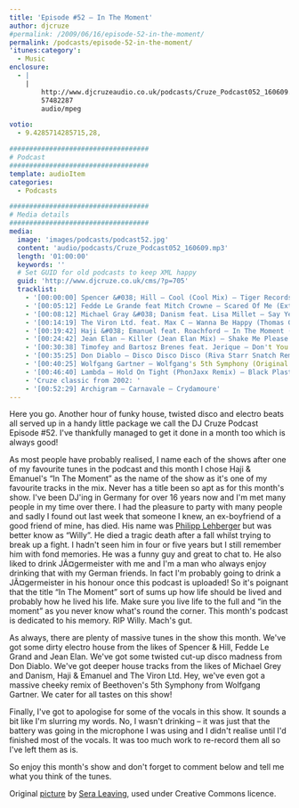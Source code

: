 ```yaml
---
title: 'Episode #52 – In The Moment'
author: djcruze
#permalink: /2009/06/16/episode-52-in-the-moment/
permalink: /podcasts/episode-52-in-the-moment/
'itunes:category':
  - Music
enclosure:
  - |
    |
        http://www.djcruzeaudio.co.uk/podcasts/Cruze_Podcast052_160609.mp3
        57482287
        audio/mpeg

votio:
  - 9.4285714285715,28,

###################################
# Podcast
###################################
template: audioItem
categories:
  - Podcasts

###################################
# Media details
###################################
media:
  image: 'images/podcasts/podcast52.jpg'
  content: 'audio/podcasts/Cruze_Podcast052_160609.mp3'
  length: '01:00:00'
  keywords: ''
  # Set GUID for old podcasts to keep XML happy
  guid: 'http://www.djcruze.co.uk/cms/?p=705'
  tracklist:
    - '[00:00:00] Spencer &#038; Hill – Cool (Cool Mix) – Tiger Records'
    - '[00:05:12] Fedde Le Grande feat Mitch Crowne – Scared Of Me (Extended Mix) – Flamingo Recordings'
    - '[00:08:12] Michael Gray &#038; Danism feat. Lisa Millet – Say Yes (Original Mix) – Defected'
    - '[00:14:19] The Viron Ltd. feat. Max C – Wanna Be Happy (Thomas Gold Remix) – Milk &#038; Sugar'
    - '[00:19:42] Haji &#038; Emanuel feat. Roachford – In The Moment (DBN Remix) – Big Love'
    - '[00:24:42] Jean Elan – Killer (Jean Elan Mix) – Shake Me Please!'
    - '[00:30:38] Timofey and Bartosz Brenes feat. Jerique – Don't You Know (Club Mix) – Vector Records'
    - '[00:35:25] Don Diablo – Disco Disco Disco (Riva Starr Snatch Remix) – Sellout Sessions'
    - '[00:40:25] Wolfgang Gartner – Wolfgang's 5th Symphony (Original Mix) – Kindergarten'
    - '[00:46:40] Lambda – Hold On Tight (PhonJaxx Remix) – Black Plastic'
    - 'Cruze classic from 2002: '
    - '[00:52:29] Archigram – Carnavale – Crydamoure'
---
```


Here you go. Another hour of funky house, twisted disco and electro beats all served up in a handy little package we call the DJ Cruze Podcast Episode #52. I've thankfully managed to get it done in a month too which is always good!

As most people have probably realised, I name each of the shows after one of my favourite tunes in the podcast and this month I chose Haji &#038; Emanuel's &#8220;In The Moment&#8221; as the name of the show as it's one of my favourite tracks in the mix. Never has a title been so apt as for this month's show. I've been DJ'ing in Germany for over 16 years now and I'm met many people in my time over there. I had the pleasure to party with many people and sadly I found out last week that someone I knew, an ex-boyfriend of a good friend of mine, has died. His name was [Philipp Lehberger][2] but was better know as &#8220;Willy&#8221;. He died a tragic death after a fall whilst trying to break up a fight. I hadn't seen him in four or five years but I still remember him with fond memories. He was a funny guy and great to chat to. He also liked to drink JÃ¤germeister with me and I'm a man who always enjoy drinking that with my German friends. In fact I'm probably going to drink a JÃ¤germeister in his honour once this podcast is uploaded! So it's poignant that the title &#8220;In The Moment&#8221; sort of sums up how life should be lived and probably how he lived his life. Make sure you live life to the full and &#8220;in the moment&#8221; as you never know what's round the corner. This month's podcast is dedicated to his memory. RIP Willy. Mach's gut.

As always, there are plenty of massive tunes in the show this month. We've got some dirty electro house from the likes of Spencer &#038; Hill, Fedde Le Grand and Jean Elan. We've got some twisted cut-up disco madness from Don Diablo. We've got deeper house tracks from the likes of Michael Grey and Danism, Haji &#038; Emanuel and The Viron Ltd. Hey, we've even got a massive cheeky remix of Beethoven's 5th Symphony from Wolfgang Gartner. We cater for all tastes on this show!

Finally, I've got to apologise for some of the vocals in this show. It sounds a bit like I'm slurring my words. No, I wasn't drinking – it was just that the battery was going in the microphone I was using and I didn't realise until I'd finished most of the vocals. It was too much work to re-record them all so I've left them as is.

So enjoy this month's show and don't forget to comment below and tell me what you think of the tunes.

Original [picture][5] by [Sera Leaving][6], used under Creative Commons licence.

[1]: http://www.djcruze.co.uk/cms/wp-content/uploads/2009/06/podcast52.jpg
[2]: http://www.philipp-lehberger.de/
[3]: http://www.djcruze.co.uk/cms/wp-content/DownloadButton.gif
[4]: http://www.djcruzeaudio.co.uk/podcasts/Cruze_Podcast052_160609.mp3
[5]: http://www.flickr.com/photos/sera_leaving/3612961678/
[6]: http://www.flickr.com/photos/sera_leaving/
